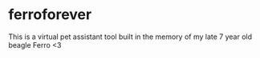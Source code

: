 # ferroforever
This is a virtual pet assistant tool built in the memory of my late 7 year old beagle Ferro &lt;3
